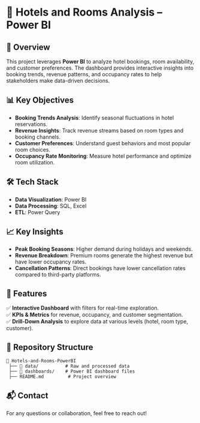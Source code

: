 # 🏨 Hotels and Rooms Analysis – Power BI  

## 📌 Overview  
This project leverages **Power BI** to analyze hotel bookings, room availability, and customer preferences. The dashboard provides interactive insights into booking trends, revenue patterns, and occupancy rates to help stakeholders make data-driven decisions.  

## 📊 Key Objectives  
- **Booking Trends Analysis**: Identify seasonal fluctuations in hotel reservations.  
- **Revenue Insights**: Track revenue streams based on room types and booking channels.  
- **Customer Preferences**: Understand guest behaviors and most popular room choices.  
- **Occupancy Rate Monitoring**: Measure hotel performance and optimize room utilization.  

## 🛠️ Tech Stack  
- **Data Visualization**: Power BI  
- **Data Processing**: SQL, Excel  
- **ETL**: Power Query  

## 📈 Key Insights  
- **Peak Booking Seasons**: Higher demand during holidays and weekends.  
- **Revenue Breakdown**: Premium rooms generate the highest revenue but have lower occupancy rates.  
- **Cancellation Patterns**: Direct bookings have lower cancellation rates compared to third-party platforms.  

## 📌 Features  
✅ **Interactive Dashboard** with filters for real-time exploration.  
✅ **KPIs & Metrics** for revenue, occupancy, and customer segmentation.  
✅ **Drill-Down Analysis** to explore data at various levels (hotel, room type, customer).  

## 📂 Repository Structure  
```
📁 Hotels-and-Rooms-PowerBI  
 ├── 📜 data/          # Raw and processed data  
 ├── 📜 dashboards/    # Power BI dashboard files    
 ├── README.md         # Project overview  
```  

## 📬 Contact  
For any questions or collaboration, feel free to reach out!  
